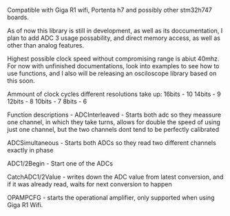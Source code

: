 Compatible with Giga R1 wifi, Portenta h7 and possibly other stm32h747 boards.


As of now this library is still in development, as well as its doccumentation, I plan to add ADC 3 usage possability, and direct memory access, as well as other than analog features.


Highest possible clock speed without compromising range is abiut 40mhz.
For now with unfinished documentations, look into examples to see how to use functions, and I also will be releasing an osciloscope library based on this soon.


Ammount of clock cycles different resolutions take up:
16bits - 10
14bits - 9
12bits - 8
10bits - 7
8bits  - 6


Function descriptions - 
ADCInterleaved - Starts both adc so they meassure one channel, in which they take turns, allows for double the speed of using just one channel, but the two channels dont tend to be perfectly calibrated

ADCSimultaneous - Starts both ADCs so they read two different channels exactly in phase

ADC1/2Begin - Start one of the ADCs

CatchADC1/2Value - writes down the ADC value from latest conversion, and if it was already read, waits for next conversion to happen

OPAMPCFG - starts the operational amplifier, only supported when using Giga R1 Wifi.
